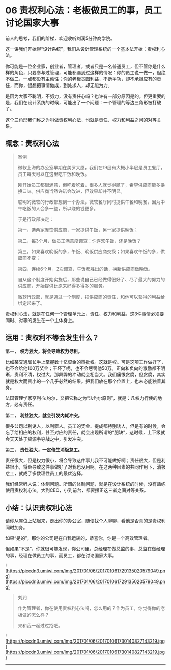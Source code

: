# 06 责权利心法：老板做员工的事，员工讨论国家大事

前人的思考，我们的阶梯，欢迎收听刘润5分钟商学院。

这一讲我们开始聊“设计系统”，我们从设计管理系统的一个基本法开始：责权利心法。

你可能是一位企业家，创业者，管理者，或者只是一名普通员工，但不管你是什么样的角色，只要参与过管理，可能都遇到过这样的情况：你的员工说一做一，但绝不做二，一点都没有主动性；你的老板贪图利益，不断争功，却不承担应有的责任，而你，很想把事情做成，到处求人，却无能为力。

是因为大家不聪明，不努力，没有责任心吗？也许有一部分原因是的。但更重要的是，我们在设计系统的时候，可能出了一个问题：一个管理的等边三角形被打破了。

这个三角形我们称之为叫做责权利心法，也就是责任、权力和利益之间的对等关系。

## 概念：责权利心法

> 案例
> 
> 微软上海的办公室早期在美罗大厦，我们在19层有大概小半层是员工餐厅，员工每天可以在这里吃午饭和晚饭。
> 
> 刚开始员工都很满意，但吃着吃着，很多人就觉得腻了，希望供应商能多换换口味。供应商当然许诺会改进，但效果却并不明显。
> 
> 聪明的微软的行政部想到一个办法，微软餐厅同时提供午餐和晚餐，因为中午吃饭的人会多一些，所以赚的钱更多。
> 
> 于是行政部决定：
> 
> 第一，选两家餐饮供应商，一家提供午饭，另一家提供晚饭；
> 
> 第二，每3个月，做员工满意度调查：你喜欢午饭，还是晚饭？
> 
> 第三，如果喜欢晚饭的多，午饭、晚饭供应商交换；如果喜欢午饭的多，供应商不变；
> 
> 第四，连续6个月，2次调查，午饭都胜出的话，换新供应商做晚饭。
> 
> 自从这个制度开始实施后，那些说自己已经做得很好了、尽了最大的努力的供应商，开始提供比原来好得多得多的服务。
> 
> 微软行政部，就是通过一个制度，把供应商的责任，和他可以获得的利益给绑定起来了。

责权利心法，就是在任何一个管理单元上，责任、权力和利益，这3件事情必须要同时、对等的发生在一个主体身上。

## 运用：责权利不等会发生什么？

第一， **权力独大，将会导致权力寻租。**

比如某交通局长手上掌握数十亿资金的审批权。这就是权。可是这项工作做好了，也不会给他100万奖金；干坏了呢，也不会惩罚他50万。正向和负向的激励都不明晰，责利不清，权过大，那舞弊的冲动就会相当大。我们痛恨贪腐，但贪腐，其实就是权大而责小的一个几乎必然的结果。把我们放在那个位置上，也未必能独善其身。

法国管理学家亨利·法约尔，又把它称之为“法约尔原则”，就是：凡权力行使的地方，必有责任。

第二， **利益独大，就会引发内耗冲突。**

很多公司以利诱人，以利驱人。员工的奖金、提成都特别诱人，但是有的时候，会忘了给相应的权利，甚至对应的责任，就会出现所谓的“肥缺”，这时候，上下级就会天天处于资源争夺战之中，引发冲突。

第三， **责任独大，一定催生消极怠工。**

责任很大，但是权力很小，将会导致这件事儿我不可能做好啊；责任很大，但是利益很小，将会导致这件事做好了对我也没用啊。在这两种因素的共同作用下，消极怠工，就成了多数理性员工的最优选择。

我们经常听人说：体制问题。所谓的体制问题，就是在设计系统的时候，没有熟练使用责权利心法。大到CEO，小到前台，都要摆正这三者之间对等关系。

## 小结：认识责权利心法

请你从座位上站起来，走出你的办公室，随便找个人聊聊，看他是否真的是责权利同时加身。

如果“是的”，那你的公司是在自我运转的，恭喜你，你是一个高效管理者。

但如果“不是”，你就很可能发现，你公司里，总经理在做总监的事，总监在做经理的事，经理在做员工的事，而员工，都在讨论国家大事。

![https://piccdn3.umiwi.com/img/201701/06/201701061729135020579049.png](https://piccdn3.umiwi.com/img/201701/06/201701061729135020579049.png)

> 刘润
> 
> 作为管理者，你在使用责权利心法吗，怎么用的？作为员工，你觉得你的老板做的怎么样？
> 
> 来和我一起过过招吧。

![https://piccdn3.umiwi.com/img/201701/06/201701061730140827143219.jpg](https://piccdn3.umiwi.com/img/201701/06/201701061730140827143219.jpg)

---
